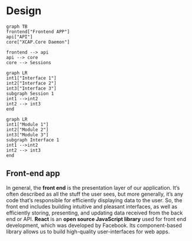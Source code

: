 # Design


```mermaid
graph TB
frontend["Frontend APP"]
api["API"]
core["XCAP.Core Daemon"]

frontend --> api
api --> core
core --> Sessions
```
```mermaid
graph LR
int1["Interface 1"]
int2["Interface 2"]
int3["Interface 3"]
subgraph Session 1
int1 -->int2
int2 --> int3
end
```

```mermaid
graph LR
int1["Module 1"]
int2["Module 2"]
int3["Module 3"]
subgraph Interface 1
int1 -->int2
int2 --> int3
end
```

## Front-end app

In general, the **front end** is the presentation layer of our application. It’s often described as all the stuff the user sees, but more generally, it’s any code that’s responsible for efficiently displaying data to the user. So, the front end includes building intuitive and pleasant interfaces, as well as efficiently storing, presenting, and updating data received from the back end or API. 
**React** is an **open source JavaScript library** used for front end development, which was developed by Facebook. Its component-based library allows us to build high-quality user-interfaces for web apps.

<!--stackedit_data:
eyJoaXN0b3J5IjpbLTk4NTAxNDY2MSwtMTU2OTgyMTQxNCwtMT
gyMjc0MjAzNiw3NTA3NDAxNTAsMzIzNTEwNDU2LDUyNTMyNDc4
NV19
-->